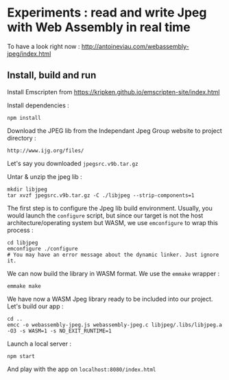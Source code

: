 # Experiments : read and write Jpeg with Web Assembly in real time

To have a look right now : http://antoineviau.com/webassembly-jpeg/index.html

## Install, build and run

Install Emscripten from https://kripken.github.io/emscripten-site/index.html  

Install dependencies : 

    npm install 

Download the JPEG lib from the Independant Jpeg Group website to project directory :

    http://www.ijg.org/files/

Let's say you downloaded `jpegsrc.v9b.tar.gz`

Untar & unzip the jpeg lib : 

    mkdir libjpeg
    tar xvzf jpegsrc.v9b.tar.gz -C ./libjpeg --strip-components=1

The first step is to configure the Jpeg lib build environment. Usually, you would launch the `configure` script, but since our target is not the host architecture/operating system but WASM, we use `emconfigure` to wrap this process : 

    cd libjpeg
    emconfigure ./configure
    # You may have an error message about the dynamic linker. Just ignore it.

We can now build the library in WASM format. We use the `emmake` wrapper : 
    
    emmake make

We have now a WASM Jpeg library ready to be included into our project.  
Let's build our app :

    cd ..
    emcc -o webassembly-jpeg.js webassembly-jpeg.c libjpeg/.libs/libjpeg.a -O3 -s WASM=1 -s NO_EXIT_RUNTIME=1

Launch a local server : 

    npm start

And play with the app on `localhost:8080/index.html`

